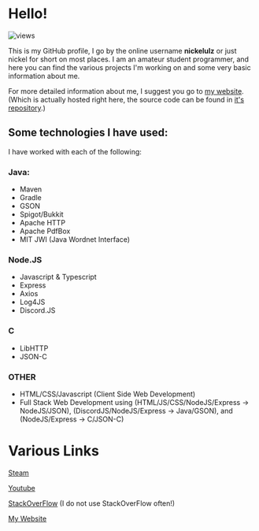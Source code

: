 # Hello!

![views](https://komarev.com/ghpvc/?username=nickelulz&color=brightgreen)

This is my GitHub profile, I go by the online username **nickelulz** or just nickel for short on most places.
I am an amateur student programmer, and here you can find the various projects I'm working on and some very
basic information about me. 

For more detailed information about me, I suggest you go to [my website](https://nickelulz.github.io). 
(Which is actually hosted right here, the source code can be found in [it's repository](https://github.com/nickelulz/nickelulz.github.io).)

## Some technologies I have used:

I have worked with each of the following:

### Java:
- Maven
- Gradle
- GSON
- Spigot/Bukkit
- Apache HTTP
- Apache PdfBox
- MIT JWI (Java Wordnet Interface)

### Node.JS
- Javascript & Typescript
- Express
- Axios
- Log4JS
- Discord.JS

### C
- LibHTTP
- JSON-C

### OTHER
- HTML/CSS/Javascript (Client Side Web Development)
- Full Stack Web Development using (HTML/JS/CSS/NodeJS/Express -> NodeJS/JSON), (DiscordJS/NodeJS/Express -> Java/GSON), and (NodeJS/Express -> C/JSON-C)

# Various Links

[Steam](https://steamcommunity.com/id/nickelulz)

[Youtube](https://www.youtube.com/channel/UCztEQkBZUKZr7d4QEeKzwoA)

[StackOverFlow](https://stackoverflow.com/users/14091128/nickel) (I do not use StackOverFlow often!)

[My Website](https://nickelulz.github.io)
